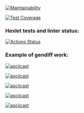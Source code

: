 [![Maintainability](https://api.codeclimate.com/v1/badges/d3d1eee2cf9f4f8f4ddf/maintainability)](https://codeclimate.com/github/veroleded/fullstack-javascript-project-46/maintainability)

[![Test Coverage](https://api.codeclimate.com/v1/badges/d3d1eee2cf9f4f8f4ddf/test_coverage)](https://codeclimate.com/github/veroleded/fullstack-javascript-project-46/test_coverage)

### Hexlet tests and linter status:
[![Actions Status](https://github.com/veroleded/fullstack-javascript-project-46/workflows/hexlet-check/badge.svg)](https://github.com/veroleded/fullstack-javascript-project-46/actions)

### Example of gendiff work:
[![asciicast](https://asciinema.org/a/9Ja8VIRTTLNPWheHeNsey3iCT.svg)](https://asciinema.org/a/9Ja8VIRTTLNPWheHeNsey3iCT)

[![asciicast](https://asciinema.org/a/yp0UJekMkOqleJ2FdSpk35iwM.svg)](https://asciinema.org/a/yp0UJekMkOqleJ2FdSpk35iwM)

[![asciicast](https://asciinema.org/a/6PwQ5xEL8bueiJY0Is7Wcyt7y.svg)](https://asciinema.org/a/6PwQ5xEL8bueiJY0Is7Wcyt7y)

[![asciicast](https://asciinema.org/a/IKop8cD3ZLd9tnjoNfuAEIDWz.svg)](https://asciinema.org/a/IKop8cD3ZLd9tnjoNfuAEIDWz)

[![asciicast](https://asciinema.org/a/n6vow8yPu2ktmSx6kid9VeT7u.svg)](https://asciinema.org/a/n6vow8yPu2ktmSx6kid9VeT7u)

